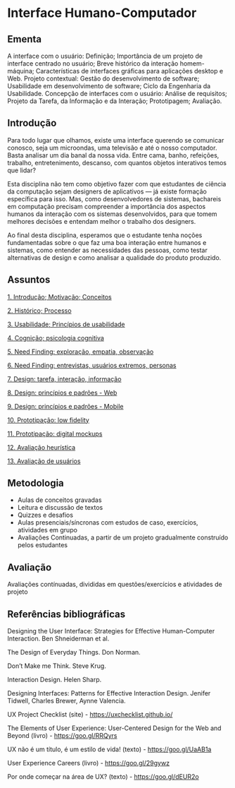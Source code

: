 # Interface Humano-Computador

## Ementa

A interface com o usuário: Definição; Importância de um projeto de interface centrado no usuário; Breve histórico da interação homem-máquina; Características de interfaces gráficas para aplicações desktop e Web. Projeto contextual: Gestão do desenvolvimento de software; Usabilidade em desenvolvimento de software; Ciclo da Engenharia da Usabilidade. Concepção de interfaces com o usuário: Análise de requisitos; Projeto da Tarefa, da Informação e da Interação; Prototipagem; Avaliação.


## Introdução

Para todo lugar que olhamos, existe uma interface querendo se comunicar conosco, seja um microondas, uma televisão e até o nosso computador. Basta analisar um dia banal da nossa vida. Entre cama, banho, refeições, trabalho, entretenimento, descanso, com quantos objetos interativos temos que lidar? 

Esta disciplina não tem como objetivo fazer com que estudantes de ciência da computação sejam designers de aplicativos — já existe formação específica para isso. Mas, como desenvolvedores de sistemas,  bachareis em computação precisam compreender a importância dos aspectos humanos da interação com os sistemas desenvolvidos, para que tomem melhores decisões e entendam melhor o trabalho dos designers.

Ao final desta disciplina, esperamos que o estudante tenha noções fundamentadas sobre o que faz uma boa interação entre humanos e sistemas, como entender as necessidades das pessoas, como testar alternativas de design e como analisar a qualidade do produto produzido.



## Assuntos

[1. Introdução; Motivação; Conceitos](https://tiagomassoni.github.io/ihc-texts/aula1.html)

[2. Histórico; Processo](https://tiagomassoni.github.io/ihc-texts/aula2.html)

[3. Usabilidade; Princípios de usabilidade](https://tiagomassoni.github.io/ihc-texts/aula3.html)

[4. Cognição; psicologia cognitiva](https://tiagomassoni.github.io/ihc-texts/aula4.html)

[5. Need Finding: exploração, empatia, observação](https://tiagomassoni.github.io/ihc-texts/aula5.html)

[6. Need Finding: entrevistas, usuários extremos, personas](https://tiagomassoni.github.io/ihc-texts/aula6.html)

[7. Design: tarefa, interação, informação](https://tiagomassoni.github.io/ihc-texts/aula7.html)

[8. Design: princípios e padrões - Web](https://tiagomassoni.github.io/ihc-texts/aula8.html)

[9. Design: princípios e padrões - Mobile](https://tiagomassoni.github.io/ihc-texts/aula9.html)

[10. Prototipação: low fidelity](https://tiagomassoni.github.io/ihc-texts/aula10.html)

[11. Prototipação: digital mockups](https://tiagomassoni.github.io/ihc-texts/aula11.html)

[12. Avaliação heurística](https://tiagomassoni.github.io/ihc-texts/aula12.html)

[13. Avaliação de usuários](https://tiagomassoni.github.io/ihc-texts/aula13.html)


## Metodologia

* Aulas de conceitos gravadas
* Leitura e discussão de textos
* Quizzes e desafios
* Aulas presenciais/síncronas com estudos de caso, exercícios, atividades em grupo
* Avaliações Continuadas, a partir de um projeto gradualmente construído pelos estudantes




## Avaliação

Avaliações contínuadas, divididas em questões/exercícios e atividades de projeto

## Referências bibliográficas

Designing the User Interface: Strategies for Effective Human-Computer Interaction. Ben Shneiderman et al.

The Design of Everyday Things. Don Norman.

Don’t Make me Think. Steve Krug.

Interaction Design. Helen Sharp.

Designing Interfaces: Patterns for Effective Interaction Design. Jenifer Tidwell, Charles Brewer, Aynne Valencia.

UX Project Checklist (site) - https://uxchecklist.github.io/

The Elements of User Experience: User-Centered Design for the Web and Beyond (livro) - https://goo.gl/RRQyrs

UX não é um título, é um estilo de vida! (texto) - https://goo.gl/UaAB1a

User Experience Careers (livro) - https://goo.gl/29gywz

Por onde começar na área de UX? (texto) - https://goo.gl/dEUR2o